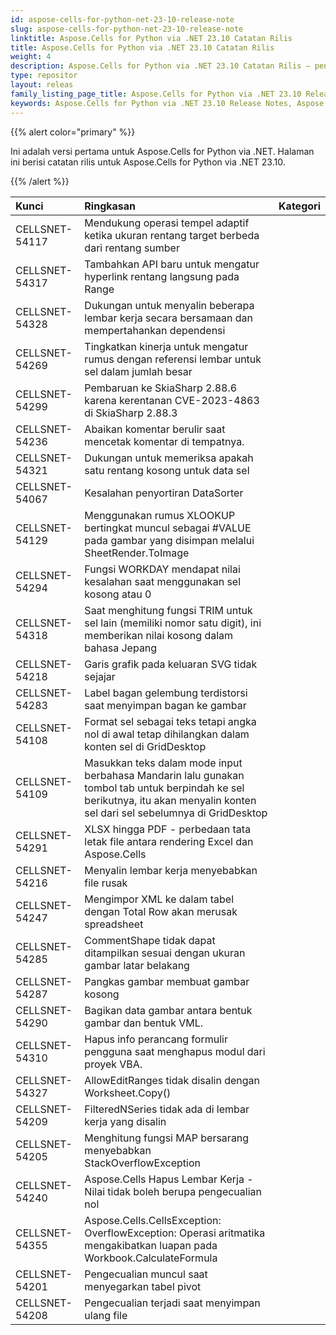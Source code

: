 ```yaml
---
id: aspose-cells-for-python-net-23-10-release-note
slug: aspose-cells-for-python-net-23-10-release-note
linktitle: Aspose.Cells for Python via .NET 23.10 Catatan Rilis
title: Aspose.Cells for Python via .NET 23.10 Catatan Rilis
weight: 4
description: Aspose.Cells for Python via .NET 23.10 Catatan Rilis – penyempurnaan terkini, fitur baru, dan perbaikan
type: repositor
layout: releas
family_listing_page_title: Aspose.Cells for Python via .NET 23.10 Release Note
keywords: Aspose.Cells for Python via .NET 23.10 Release Notes, Aspose.Cells for Python via .NET 23.10 updates and fixe
---
```

{{% alert color="primary" %}} 

Ini adalah versi pertama untuk Aspose.Cells for Python via .NET.
Halaman ini berisi catatan rilis untuk Aspose.Cells for Python via .NET 23.10.

{{% /alert %}} 

|**Kunci**|**Ringkasan**|**Kategori**|
| :- | :- | :- |
|CELLSNET-54117|Mendukung operasi tempel adaptif ketika ukuran rentang target berbeda dari rentang sumber|
|CELLSNET-54317|Tambahkan API baru untuk mengatur hyperlink rentang langsung pada Range|
|CELLSNET-54328|Dukungan untuk menyalin beberapa lembar kerja secara bersamaan dan mempertahankan dependensi|
|CELLSNET-54269|Tingkatkan kinerja untuk mengatur rumus dengan referensi lembar untuk sel dalam jumlah besar|
|CELLSNET-54299|Pembaruan ke SkiaSharp 2.88.6 karena kerentanan CVE-2023-4863 di SkiaSharp 2.88.3|
|CELLSNET-54236|Abaikan komentar berulir saat mencetak komentar di tempatnya.|
|CELLSNET-54321|Dukungan untuk memeriksa apakah satu rentang kosong untuk data sel|
|CELLSNET-54067|Kesalahan penyortiran DataSorter|
|CELLSNET-54129|Menggunakan rumus XLOOKUP bertingkat muncul sebagai #VALUE pada gambar yang disimpan melalui SheetRender.ToImage|
|CELLSNET-54294|Fungsi WORKDAY mendapat nilai kesalahan saat menggunakan sel kosong atau 0|
|CELLSNET-54318|Saat menghitung fungsi TRIM untuk sel lain (memiliki nomor satu digit), ini memberikan nilai kosong dalam bahasa Jepang|
|CELLSNET-54218| Garis grafik pada keluaran SVG tidak sejajar|
|CELLSNET-54283|Label bagan gelembung terdistorsi saat menyimpan bagan ke gambar|
|CELLSNET-54108|Format sel sebagai teks tetapi angka nol di awal tetap dihilangkan dalam konten sel di GridDesktop|
|CELLSNET-54109|Masukkan teks dalam mode input berbahasa Mandarin lalu gunakan tombol tab untuk berpindah ke sel berikutnya, itu akan menyalin konten sel dari sel sebelumnya di GridDesktop|
|CELLSNET-54291|XLSX hingga PDF - perbedaan tata letak file antara rendering Excel dan Aspose.Cells|
|CELLSNET-54216|Menyalin lembar kerja menyebabkan file rusak|
|CELLSNET-54247|Mengimpor XML ke dalam tabel dengan Total Row akan merusak spreadsheet|
|CELLSNET-54285|CommentShape tidak dapat ditampilkan sesuai dengan ukuran gambar latar belakang|
|CELLSNET-54287|Pangkas gambar membuat gambar kosong|
|CELLSNET-54290|Bagikan data gambar antara bentuk gambar dan bentuk VML.|
|CELLSNET-54310| Hapus info perancang formulir pengguna saat menghapus modul dari proyek VBA.|
|CELLSNET-54327| AllowEditRanges tidak disalin dengan Worksheet.Copy()|
|CELLSNET-54209|FilteredNSeries tidak ada di lembar kerja yang disalin|
|CELLSNET-54205|Menghitung fungsi MAP bersarang menyebabkan StackOverflowException|
|CELLSNET-54240|Aspose.Cells Hapus Lembar Kerja - Nilai tidak boleh berupa pengecualian nol|
|CELLSNET-54355|Aspose.Cells.CellsException: OverflowException: Operasi aritmatika mengakibatkan luapan pada Workbook.CalculateFormula|
|CELLSNET-54201|Pengecualian muncul saat menyegarkan tabel pivot|
|CELLSNET-54208|Pengecualian terjadi saat menyimpan ulang file|
